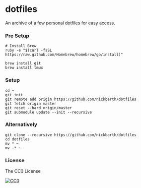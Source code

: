 # dotfiles

An archive of a few personal dotfiles for easy access.

### Pre Setup

```terminal
# Install Brew
ruby -e "$(curl -fsSL https://raw.github.com/Homebrew/homebrew/go/install)"

brew install git
brew install tmux
```

### Setup

```terminal
cd ~
git init
git remote add origin https://github.com/nickbarth/dotfiles
git fetch origin master
git reset --hard origin/master
git submodule update --init --recursive
```

### Alternatively

```terminal
git clone --recursive https://github.com/nickbarth/dotfiles
cd dotfiles
mv * ~
mv .* ~
```

### License
The CC0 License

[![CC0](http://i.creativecommons.org/l/zero/1.0/88x31.png)](http://creativecommons.org/publicdomain/zero/1.0/)
